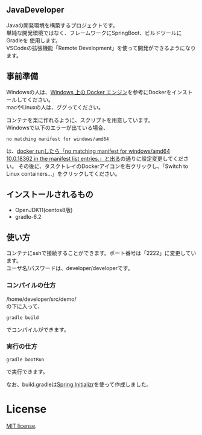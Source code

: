 ## JavaDeveloper
Javaの開発環境を構築するプロジェクトです。  
単純な開発環境ではなく、フレームワークにSpringBoot、ビルドツールにGradleを
使用します。  
VSCodeの拡張機能「Remote Development」を使って開発ができるようになります。

## 事前準備  
Windowsの人は、[Windows 上の Docker エンジン](https://docs.microsoft.com/ja-jp/virtualization/windowscontainers/manage-docker/configure-docker-daemon)を参考にDockerをインストールしてください。  
macやLinuxの人は、ググってください。

コンテナを楽に作れるように、スクリプトを用意しています。  
Windowsで以下のエラーが出ている場合、
```
no matching manifest for windows/amd64
```
は、[docker runしたら「no matching manifest for windows/amd64 10.0.18362 in the manifest list entries.」と出る](https://qiita.com/yuta_vamdemic/items/cf3eb8182a63a303c4f7)の通りに設定変更してください。
その後に、タスクトレイのDockerアイコンを右クリックし、「Switch to Linux containers...」をクリックしてください。

## インストールされるもの
* OpenJDK11(centos8版)
* gradle-6.2

## 使い方
コンテナにsshで接続することができます。ポート番号は「2222」に変更しています。  
ユーザ名/パスワードは、developer/developerです。

### コンパイルの仕方
/home/developer/src/demo/  
の下に入って、
```
gradle build
```
でコンパイルができます。

### 実行の仕方
```
gradle bootRun
```
で実行できます。

なお、build.gradleは[Spring Initializr](https://start.spring.io/)を使って作成しました。

# License
[MIT license](https://en.wikipedia.org/wiki/MIT_License).
